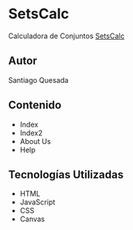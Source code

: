 # SetsCalc
Calculadora de Conjuntos [SetsCalc](https://ucc-labcompu2.github.io/proyecto2022-quesada/Proyecto/index.html)

## **Autor**
Santiago Quesada

## **Contenido**
- Index
- Index2
- About Us
- Help

## **Tecnologías Utilizadas**
- HTML
- JavaScript
- CSS
- Canvas
